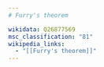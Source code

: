 ```yaml
---
# Furry's theorem

wikidata: Q26877569
msc_classification: "81"
wikipedia_links:
  - "[[Furry's theorem]]"
---
```

